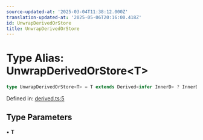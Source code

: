 ```yaml
---
source-updated-at: '2025-03-04T11:38:12.000Z'
translation-updated-at: '2025-05-06T20:16:00.418Z'
id: UnwrapDerivedOrStore
title: UnwrapDerivedOrStore
---
```


<!-- DO NOT EDIT: this page is autogenerated from the type comments -->

# Type Alias: UnwrapDerivedOrStore\<T\>

```ts
type UnwrapDerivedOrStore<T> = T extends Derived<infer InnerD> ? InnerD : T extends Store<infer InnerS> ? InnerS : never;
```

Defined in: [derived.ts:5](https://github.com/TanStack/store/blob/main/packages/store/src/derived.ts#L5)

## Type Parameters

• **T**

